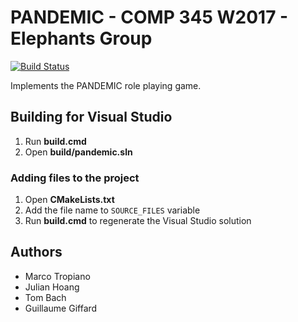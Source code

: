 # PANDEMIC - COMP 345 W2017 - Elephants Group

[![Build Status](https://travis-ci.com/jephir/pandemic.svg?token=H5s5urysT233MRnGw5EA&branch=master)](https://travis-ci.com/jephir/pandemic)

Implements the PANDEMIC role playing game.

## Building for Visual Studio

1. Run **build.cmd**
2. Open **build/pandemic.sln**

### Adding files to the project

1. Open **CMakeLists.txt**
2. Add the file name to `SOURCE_FILES` variable
3. Run **build.cmd** to regenerate the Visual Studio solution

## Authors

* Marco Tropiano
* Julian Hoang
* Tom Bach
* Guillaume Giffard
